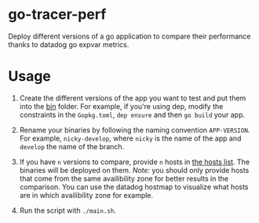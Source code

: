 # go-tracer-perf
Deploy different versions of a go application to compare their performance thanks to datadog go expvar metrics.

# Usage

1. Create the different versions of the app you want to test and put them into the [bin](https://github.com/gabsn/go-tracer-perf/tree/master/bin) folder.
For example, if you're using dep, modify the constraints in the `Gopkg.toml`, `dep ensure` and then `go build` your app.

2. Rename your binaries by following the naming convention `APP-VERSION`. 
For example, `nicky-develop`, where `nicky` is the name of the app and `develop` the name of the branch.

3. If you have `n` versions to compare, provide `n` hosts in [the hosts list](https://github.com/gabsn/go-tracer-perf/blob/master/main.sh#L9).
The binaries will be deployed on them.
*Note:* you should only provide hosts that come from the same availibility zone for better results in the comparison. You can use the datadog hostmap to visualize what hosts are in which availibility zone for example.

4. Run the script with `./main.sh`.
